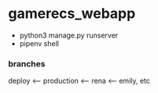 # gamerecs_webapp
- python3 manage.py runserver
- pipenv shell

### branches

deploy <-- production <-- rena
                      <--  emily, etc

